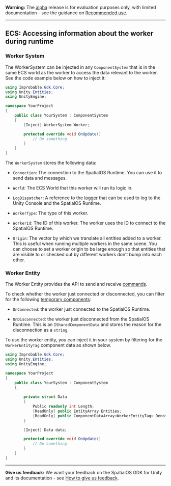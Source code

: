 **Warning:** The [alpha](https://docs.improbable.io/reference/latest/shared/release-policy#maturity-stages) release is for evaluation purposes only, with limited documentation - see the guidance on [Recommended use](../../../README.md#recommended-use).

-----

## ECS: Accessing information about the worker during runtime 

### Worker System

The WorkerSystem can be injected in any `ComponentSystem` that is in the same ECS world as the worker to access the data relevant to the worker. See the code example below on how to inject it:

```csharp
using Improbable.Gdk.Core;
using Unity.Entities;
using UnityEngine;

namespace YourProject
{
    public class YourSystem : ComponentSystem
    {
        [Inject] WorkerSystem Worker;

        protected override void OnUpdate()
            // Do something
        }
    }
}
```

The `WorkerSystem` stores the following data:

* `Connection`: The connection to the SpatialOS Runtime. You can use it to send data and messages.

* `World`: The ECS World that this worker will run its logic in.

* `LogDispatcher`: A reference to the [logger](https://github.com/spatialos/UnityGDK/blob/master/docs/content/logging.md) that can be used to log to the Unity Console and the SpatialOS Runtime.

* `WorkerType`: The type of this worker.

* `WorkerId`: The ID of this worker. The worker uses the ID to connect to the SpatialOS Runtime.

* `Origin`: The vector by which we translate all entities added to a worker. This is useful when running multiple workers in the same scene. You can choose to set a worker origin to be large enough so that entities that are visible to or checked out by different workers don’t bump into each other.

### Worker Entity

The Worker Entity provides the API to send and receive [commands](commands.md).

To check whether the worker just connected or disconnected, you can filter for the following [temporary components](temporary-components.md):

* `OnConnected`: the worker just connected to the SpatialOS Runtime. 

* `OnDisconnected`: the worker just disconnected from the SpatialOS Runtime. This is an `ISharedComponentData` and stores the reason for the disconnection as a `string`.

To use the worker entity, you can inject it in your system by filtering for the `WorkerEntityTag` component data as shown below.

```csharp
using Improbable.Gdk.Core;
using Unity.Entities;
using UnityEngine;

namespace YourProject
{
    public class YourSystem : ComponentSystem
    {
	
        private struct Data 
        {
            Public readonly int Length;
            [ReadOnly] public EntityArray Entities;
            [ReadOnly] public ComponentDataArray<WorkerEntityTag> DenotesWorkerEntity;
        }

        [Inject] Data data;

        protected override void OnUpdate()
            // Do something
        }
    }
}
```

----

**Give us feedback:** We want your feedback on the SpatialOS GDK for Unity and its documentation  - see [How to give us feedback](../../../README.md#give-us-feedback).